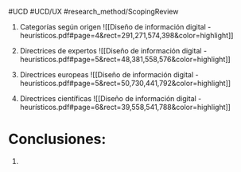 #UCD #UCD/UX #research_method/ScopingReview 

1. Categorías según origen
![[Diseño de información digital - heurísticos.pdf#page=4&rect=291,271,574,398&color=highlight]]

2. Directrices de expertos
![[Diseño de información digital - heurísticos.pdf#page=5&rect=48,381,558,576&color=highlight]]

3. Directrices europeas
![[Diseño de información digital - heurísticos.pdf#page=5&rect=50,730,441,792&color=highlight]]

4. Directrices científicas
![[Diseño de información digital - heurísticos.pdf#page=6&rect=39,558,541,788&color=highlight]]


# Conclusiones: 
1. 



